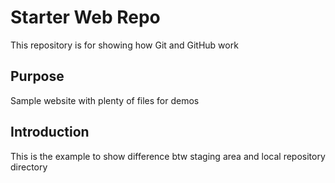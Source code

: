 # Starter Web Repo

This repository is for showing how Git and GitHub work

## Purpose

Sample website with plenty of files for demos

## Introduction

This is the example to show difference btw staging area and local repository directory